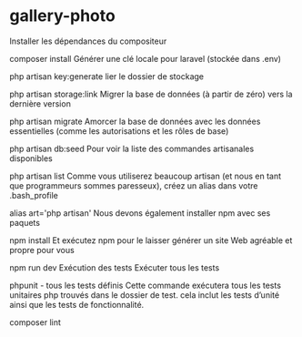 # gallery-photo
 Installer les dépendances du compositeur

composer install
 Générer une clé locale pour laravel (stockée dans .env)

php artisan key:generate
 lier le dossier de stockage

php artisan storage:link
 Migrer la base de données (à partir de zéro) vers la dernière version

php artisan migrate
 Amorcer la base de données avec les données essentielles (comme les autorisations et les rôles de base)

php artisan db:seed
 Pour voir la liste des commandes artisanales disponibles

php artisan list
 Comme vous utiliserez beaucoup artisan (et nous en tant que programmeurs sommes paresseux), créez un alias dans votre .bash_profile

alias art='php artisan'
 Nous devons également installer npm avec ses paquets

npm install
 Et exécutez npm pour le laisser générer un site Web agréable et propre pour vous

npm run dev
 Exécution des tests
 Exécuter tous les tests

phpunit - tous les tests définis
Cette commande exécutera tous les tests unitaires php trouvés dans le dossier de test. cela inclut les tests d’unité ainsi que les tests de fonctionnalité.

composer lint
